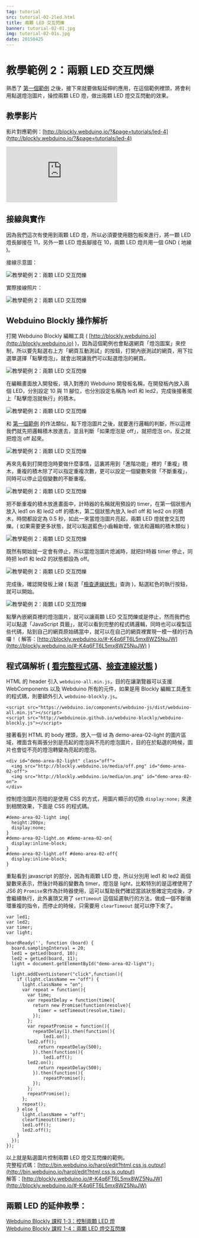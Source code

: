```yaml
---
tag: tutorial
src: tutorial-02-2led.html
title: 兩顆 LED 交互閃爍
banner: tutorial-02-01.jpg
img: tutorial-02-01s.jpg
date: 20150425
---
```


<!-- @@master  = ../../_layout.html-->

<!-- @@block  =  meta-->

<title>教學範例 2：兩顆 LED 交互閃爍 :::: Webduino = Web × Arduino</title>

<meta name="description" content="熟悉了第一個 webduino 的範例之後，接下來就要做點延伸的應用，在這個範例裡頭，將會利用點選燈泡圖片，操控兩顆 LED 燈，做出兩顆 LED 燈交互閃動的效果。">

<meta itemprop="description" content="熟悉了第一個 webduino 的範例之後，接下來就要做點延伸的應用，在這個範例裡頭，將會利用點選燈泡圖片，操控兩顆 LED 燈，做出兩顆 LED 燈交互閃動的效果。">

<meta property="og:description" content="熟悉了第一個 webduino 的範例之後，接下來就要做點延伸的應用，在這個範例裡頭，將會利用點選燈泡圖片，操控兩顆 LED 燈，做出兩顆 LED 燈交互閃動的效果。">


<meta property="og:title" content="教學範例 2：兩顆 LED 交互閃爍" >

<meta property="og:url" content="https://webduino.io/tutorials/tutorial-02-2led.html">

<meta property="og:image" content="https://webduino.io/img/tutorials/tutorial-02-01s.jpg">

<meta itemprop="image" content="https://webduino.io/img/tutorials/tutorial-02-01s.jpg">

<include src="../_include-tutorials.html"></include>

<!-- @@close-->



<!-- @@block  =  tutorials-->
# 教學範例 2：兩顆 LED 交互閃爍

熟悉了 [第一個範例](tutorial-01-led.html) 之後，接下來就要做點延伸的應用，在這個範例裡頭，將會利用點選燈泡圖片，操控兩顆 LED 燈，做出兩顆 LED 燈交互閃動的效果。

## 教學影片

影片對應範例：[http://blockly.webduino.io/?&page=tutorials/led-4](http://blockly.webduino.io/?&page=tutorials/led-4)  

<iframe class="youtube" src="https://www.youtube.com/embed/X3s_WoOVyxk" frameborder="0" allowfullscreen></iframe>

## 接線與實作

因為我們這次有使用到兩顆 LED 燈，所以必須要使用麵包板來進行，將一顆 LED 燈長腳接在 11，另外一顆 LED 燈長腳接在 10，兩顆 LED 燈共用一個 GND ( 地線 )。

接線示意圖：

![教學範例 2：兩顆 LED 交互閃爍](../img/tutorials/tutorial-02-02.jpg)

實際接線照片：

![教學範例 2：兩顆 LED 交互閃爍](../img/tutorials/tutorial-02-03.jpg)

## Webduino Blockly 操作解析

打開 Webduino Blockly 編輯工具 ( [http://blockly.webduino.io](http://blockly.webduino.io) )，因為這個範例也會點選網頁「燈泡圖案」來控制，所以要先點選右上方「網頁互動測試」的按鈕，打開內嵌測試的網頁，用下拉選單選擇「點擊燈泡」，就會出現讓我們可以點選燈泡的網頁。

![教學範例 2：兩顆 LED 交互閃爍](../img/tutorials/tutorial-02-04.jpg)

在編輯畫面放入開發板，填入對應的 Webduino 開發板名稱，在開發板內放入兩個 LED，分別設定 10 與 11 腳位，也分別設定名稱為 led1 和 led2，完成後接著擺上「點擊燈泡就執行」的積木。

![教學範例 2：兩顆 LED 交互閃爍](../img/tutorials/tutorial-02-05.jpg)

和 [第一個範例](tutorial-01-led.html) 的作法類似，點下燈泡圖片之後，就要進行邏輯的判斷，所以這裡我們就先把邏輯積木放進去，並且判斷「如果燈泡是 off」，就把燈泡 on，反之就把燈泡 off 起來。

![教學範例 2：兩顆 LED 交互閃爍](../img/tutorials/tutorial-02-06.jpg)

再來先看到打開燈泡時要做什麼事情，這裏將用到「進階功能」裡的「重複」積木，重複的積木除了可以指定重複次數，更可以設定一個變數來做「不斷重複」，同時可以停止這個變數的不斷重複。

![教學範例 2：兩顆 LED 交互閃爍](../img/tutorials/tutorial-02-07.jpg)

把不斷重複的積木放進畫面中，計時器的名稱就用預設的 timer，在第一個狀態內放入 led1 on 和 led2 off 的積木，第二個狀態內放入 led1 off 和 led2 on 的積木，時間都設定為 0.5 秒，如此一來當燈泡圖片亮起，兩顆 LED 燈就會交互閃爍。( 如果需要更多狀態，就可以點選藍色小齒輪新增，做法和邏輯的積木類似 )

![教學範例 2：兩顆 LED 交互閃爍](../img/tutorials/tutorial-02-08.jpg)

既然有開始就一定會有停止，所以當燈泡圖片熄滅時，就把計時器 timer 停止，同時把 led1 和 led2 的狀態都設為 off。

![教學範例 2：兩顆 LED 交互閃爍](../img/tutorials/tutorial-02-09.jpg)

完成後，確認開發板上線 ( 點選「[檢查連線狀態](https://webduino.io/device.html)」查詢 )，點選紅色的執行按鈕，就可以開始。

![教學範例 2：兩顆 LED 交互閃爍](../img/tutorials/tutorial-02-10.jpg)

點擊內嵌網頁裡的燈泡圖片，就可以讓兩顆 LED 交互閃爍或是停止，然而我們也可以點選「JavaScript 頁籤」，就可以看到完整的程式碼邏輯，同時也可以複製這些代碼，貼到自己的網頁原始碼當中，就可以在自己的網頁裡實現一模一樣的行為囉！
( 解答：[http://blockly.webduino.io/#-K4q6FT6L5mx8WZ5NuJW](http://blockly.webduino.io/#-K4q6FT6L5mx8WZ5NuJW) )


## 程式碼解析 ( [看完整程式碼](http://bin.webduino.io/harol/edit?html,css,js,output)、[檢查連線狀態](https://webduino.io/device.html) )

HTML 的 header 引入 `webduino-all.min.js`，目的在讓瀏覽器可以支援 WebComponents 以及 Webduino 所有的元件，如果是用 Blockly 編輯工具產生的程式碼，則要額外引入 `webduino-blockly.js`。

	<script src="https://webduino.io/components/webduino-js/dist/webduino-all.min.js"></script>
	<script src="http://webduinoio.github.io/webduino-blockly/webduino-blockly.js"></script>

接著看到 HTML 的 body 裡頭，放入一個 id 為 demo-area-02-light 的圖片區域，裡面含有兩張分別是亮起的燈泡與不亮的燈泡圖片，目的在於點選的時候，圖片也會從不亮的燈泡轉變為亮起的燈泡。

	<div id="demo-area-02-light" class="off">
	  <img src="http://blockly.webduino.io/media/off.png" id="demo-area-02-off">
	  <img src="http://blockly.webduino.io/media/on.png" id="demo-area-02-on">
	</div>

控制燈泡圖片亮暗的是使用 CSS 的方式，用圖片顯示的切換 `display:none;` 來達到相關效果，下面是 CSS 的程式碼。

	#demo-area-02-light img{
	  height:200px;
	  display:none;
	}
	#demo-area-02-light.on #demo-area-02-on{
	  display:inline-block;
	}
	#demo-area-02-light.off #demo-area-02-off{
	  display:inline-block;
	}

重點看到 javascript 的部分，因為有兩顆 LED 燈，所以分別用 led1 和 led2 兩個變數來表示，然後計時器的變數為 timer，燈泡是 light，比較特別的是這裡使用了 JS6 的 `Promise`來作為計時器使用，這可以幫助我們確認當該狀態確定完成後，才會繼續執行，此外裏頭又用了 `setTimeout` 這個延遲執行的方法，做成一個不斷循環重複的指令，而停止的時候，只需要用 `clearTimeout` 就可以停下來了。

	var led1;
	var led2;
	var timer;
	var light;

	boardReady('', function (board) {
	  board.samplingInterval = 20;
	  led1 = getLed(board, 10);
	  led2 = getLed(board, 11);
	  light = document.getElementById("demo-area-02-light");

	  light.addEventListener("click",function(){
	    if (light.className == "off") {
	      light.className = "on";
	      var repeat = function(){
	        var time;
	        var repeatDelay = function(time){
	          return new Promise(function(resolve){
	            timer = setTimeout(resolve,time);
	          });
	        };
	        var repeatPromise = function(){
	          repeatDelay(1).then(function(){
	              led1.on();
	        led2.off();
	            return repeatDelay(500);
	          }).then(function(){
	              led1.off();
	        led2.on();
	            return repeatDelay(500);
	          }).then(function(){
	              repeatPromise();
	          });
	        };
	        repeatPromise();
	      };
	      repeat();
	    } else {
	      light.className = "off";
	      clearTimeout(timer);
	      led1.off();
	      led2.off();
	    }
	  });
	});

以上就是點選圖片控制兩顆 LED 燈交互閃爍的範例。  
完整程式碼：[http://bin.webduino.io/harol/edit?html,css,js,output](http://bin.webduino.io/harol/edit?html,css,js,output)  
解答：[http://blockly.webduino.io/#-K4q6FT6L5mx8WZ5NuJW](http://blockly.webduino.io/#-K4q6FT6L5mx8WZ5NuJW)

## 兩顆 LED 的延伸教學：

[Webduino Blockly 課程 1-3：控制兩顆 LED 燈](http://blockly.webduino.io/?lang=zh-hant&page=tutorials/led-3#-JvMuD8cPViCJFD4VRSr)  
[Webduino Blockly 課程 1-4：兩顆 LED 燈交互閃爍](http://blockly.webduino.io/?lang=zh-hant&page=tutorials/led-4#-JvMuhwaEGs7oMUz-bpm)


<!-- @@close-->